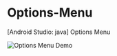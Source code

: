# Options-Menu
[Android Studio: java] Options Menu

![Options Menu Demo](https://2mfreedom.com/demo_android_java/options_menu.gif)
